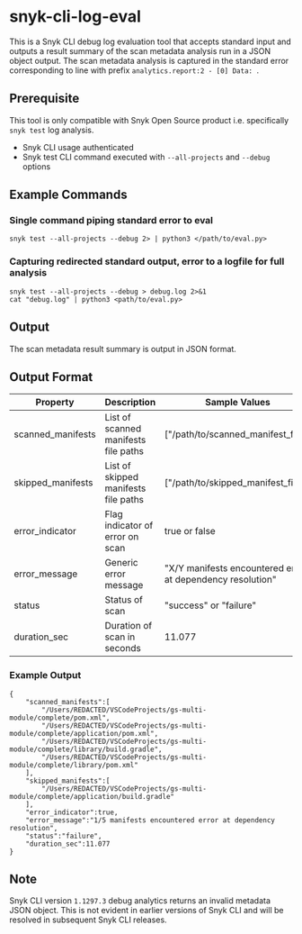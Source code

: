 # snyk-cli-log-eval

This is a Snyk CLI debug log evaluation tool that accepts standard input and outputs a result summary of the scan metadata analysis run in a JSON object output. The scan metadata analysis is captured in the standard error corresponding to line with prefix `analytics.report:2 - [0] Data: `.

## Prerequisite
This tool is only compatible with Snyk Open Source product i.e. specifically `snyk test` log analysis.

- Snyk CLI usage authenticated
- Snyk test CLI command executed with `--all-projects` and `--debug` options

## Example Commands

### Single command piping standard error to eval
```
snyk test --all-projects --debug 2> | python3 </path/to/eval.py>
```

### Capturing redirected standard output, error to a logfile for full analysis
```
snyk test --all-projects --debug > debug.log 2>&1
cat "debug.log" | python3 <path/to/eval.py>
```

## Output
The scan metadata result summary is output in JSON format.

## Output Format

| Property          | Description                          | Sample Values                                              |
|-------------------|--------------------------------------|------------------------------------------------------------|
| scanned_manifests | List of scanned manifests file paths | ["/path/to/scanned_manifest_file"]                         |
| skipped_manifests | List of skipped manifests file paths | ["/path/to/skipped_manifest_file"]                         |
| error_indicator   | Flag indicator of error on scan      | true or false                                              |
| error_message     | Generic error message                | "X/Y manifests encountered error at dependency resolution" |
| status            | Status of scan                       | "success" or "failure"                                     |
| duration_sec      | Duration of scan in seconds          | 11.077                                                     |

### Example Output
```
{
    "scanned_manifests":[
        "/Users/REDACTED/VSCodeProjects/gs-multi-module/complete/pom.xml",
        "/Users/REDACTED/VSCodeProjects/gs-multi-module/complete/application/pom.xml",
        "/Users/REDACTED/VSCodeProjects/gs-multi-module/complete/library/build.gradle",
        "/Users/REDACTED/VSCodeProjects/gs-multi-module/complete/library/pom.xml"
    ],
    "skipped_manifests":[
        "/Users/REDACTED/VSCodeProjects/gs-multi-module/complete/application/build.gradle"
    ],
    "error_indicator":true,
    "error_message":"1/5 manifests encountered error at dependency resolution",
    "status":"failure",
    "duration_sec":11.077
}
```

## Note

Snyk CLI version `1.1297.3` debug analytics returns an invalid metadata JSON object.
This is not evident in earlier versions of Snyk CLI and will be resolved in subsequent Snyk CLI releases.
